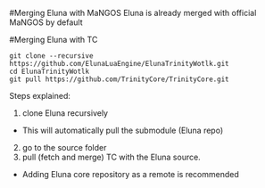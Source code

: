 #Merging Eluna with MaNGOS
Eluna is already merged with official MaNGOS by default

#Merging Eluna with TC
```
git clone --recursive https://github.com/ElunaLuaEngine/ElunaTrinityWotlk.git
cd ElunaTrinityWotlk
git pull https://github.com/TrinityCore/TrinityCore.git
```
Steps explained:

1. clone Eluna recursively
 * This will automatically pull the submodule (Eluna repo)
2. go to the source folder
3. pull (fetch and merge) TC with the Eluna source.
 * Adding Eluna core repository as a remote is recommended
